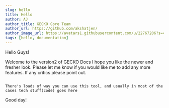 ```yaml
---
slug: hello
title: Hello
author: AJ
author_title: GECKO Core Team
author_url: https://github.com/akshatjen/
author_image_url: https://avatars1.githubusercontent.com/u/22767206?s=400&u=86b07df2139124309b5ae3bc9df00f6225e59ae4&v=4
tags: [hello, documentation]
---
```


Hello Guys!

Welcome to the version2 of GECKO Docs<!--truncate--> 
I hope you like the newer and fresher look. Please let me know if you would like me to add any more features. If any critics please point out.

<code>
There's loads of way you can use this tool, and usually in most of the cases tech stuff(code) goes here  
</code>

Good day!
